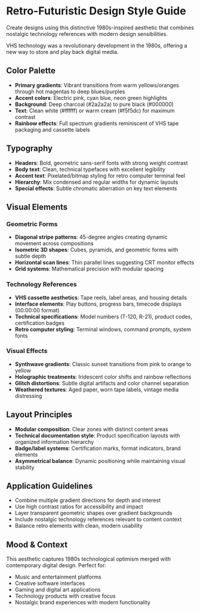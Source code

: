 # Retro-Futuristic Design Style Guide

Create designs using this distinctive 1980s-inspired aesthetic that combines nostalgic technology references with modern design sensibilities.

VHS technology was a revolutionary development in the 1980s, offering a new way to store and play back digital media.

## Color Palette

- **Primary gradients**: Vibrant transitions from warm yellows/oranges through hot magentas to deep blues/purples
- **Accent colors**: Electric pink, cyan blue, neon green highlights
- **Background**: Deep charcoal (#2a2a2a) to pure black (#000000)
- **Text**: Clean white (#ffffff) or warm cream (#f5f5dc) for maximum contrast
- **Rainbow effects**: Full spectrum gradients reminiscent of VHS tape packaging and cassette labels

## Typography

- **Headers**: Bold, geometric sans-serif fonts with strong weight contrast
- **Body text**: Clean, technical typefaces with excellent legibility
- **Accent text**: Pixelated/bitmap styling for retro computer terminal feel
- **Hierarchy**: Mix condensed and regular widths for dynamic layouts
- **Special effects**: Subtle chromatic aberration on key text elements

## Visual Elements

### Geometric Forms

- **Diagonal stripe patterns**: 45-degree angles creating dynamic movement across compositions
- **Isometric 3D shapes**: Cubes, pyramids, and geometric forms with subtle depth
- **Horizontal scan lines**: Thin parallel lines suggesting CRT monitor effects
- **Grid systems**: Mathematical precision with modular spacing

### Technology References

- **VHS cassette aesthetics**: Tape reels, label areas, and housing details
- **Interface elements**: Play buttons, progress bars, timecode displays (00:00:00 format)
- **Technical specifications**: Model numbers (T-120, R-21), product codes, certification badges
- **Retro computer styling**: Terminal windows, command prompts, system fonts

### Visual Effects

- **Synthwave gradients**: Classic sunset transitions from pink to orange to yellow
- **Holographic treatments**: Iridescent color shifts and rainbow reflections
- **Glitch distortions**: Subtle digital artifacts and color channel separation
- **Weathered textures**: Aged paper, worn tape labels, vintage media distressing

## Layout Principles

- **Modular composition**: Clear zones with distinct content areas
- **Technical documentation style**: Product specification layouts with organized information hierarchy
- **Badge/label systems**: Certification marks, format indicators, brand elements
- **Asymmetrical balance**: Dynamic positioning while maintaining visual stability

## Application Guidelines

- Combine multiple gradient directions for depth and interest
- Use high contrast ratios for accessibility and impact
- Layer transparent geometric shapes over gradient backgrounds
- Include nostalgic technology references relevant to content context
- Balance retro elements with clean, modern usability

## Mood & Context

This aesthetic captures 1980s technological optimism merged with contemporary digital design. Perfect for:

- Music and entertainment platforms
- Creative software interfaces
- Gaming and digital art applications
- Technology products with creative focus
- Nostalgic brand experiences with modern functionality
